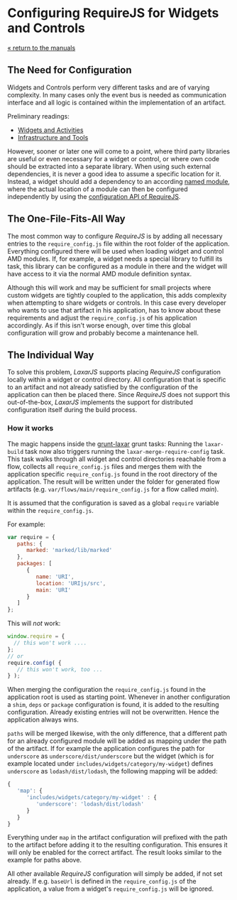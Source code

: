 # Configuring RequireJS for Widgets and Controls

[« return to the manuals](index.md)

## The Need for Configuration

Widgets and Controls perform very different tasks and are of varying complexity.
In many cases only the event bus is needed as communication interface and all logic is contained within the implementation of an artifact.

Preliminary readings:

* [Widgets and Activities](widgets_and_activities.md)
* [Infrastructure and Tools](infrastructure_and_tools.md)

However, sooner or later one will come to a point, where third party libraries are useful or even necessary for a widget or control, or where own code should be extracted into a separate library.
When using such external dependencies, it is never a good idea to assume a specific location for it.
Instead, a widget should add a dependency to an according [named module](http://requirejs.org/docs/whyamd.html#namedmodules), where the actual location of a module can then be configured independently by using the [configuration API of RequireJS](http://requirejs.org/docs/api.html).


## The One-File-Fits-All Way

The most common way to configure *RequireJS* is by adding all necessary entries to the `require_config.js` file within the root folder of the application.
Everything configured there will be used when loading widget and control AMD modules.
If, for example, a widget needs a special library to fulfill its task, this library can be configured as a module in there and the widget will have access to it via the normal AMD module definition syntax.

Although this will work and may be sufficient for small projects where custom widgets are tightly coupled to the application, this adds complexity when attempting to share widgets or controls.
In this case every developer who wants to use that artifact in his application, has to know about these requirements and adjust the `require_config.js` of his application accordingly.
As if this isn't worse enough, over time this global configuration will grow and probably become a maintenance hell.


## The Individual Way

To solve this problem, *LaxarJS* supports placing *RequireJS* configuration locally within a widget or control directory.
All configuration that is specific to an artifact and not already satisfied by the configuration of the application can then be placed there.
Since *RequireJS* does not support this out-of-the-box, *LaxarJS* implements the support for distributed configuration itself during the build process.


### How it works

The magic happens inside the [grunt-laxar](https://github.com/LaxarJS/grunt-laxar) grunt tasks:
Running the `laxar-build` task now also triggers running the `laxar-merge-require-config` task.
This task walks through all widget and control directories reachable from a flow, collects all `require_config.js` files and merges them with the application specific `require_config.js` found in the root directory of the application.
The result will be written under the folder for generated flow artifacts (e.g. `var/flows/main/require_config.js` for a flow called *main*).

It is assumed that the configuration is saved as a global `require` variable within the `require_config.js`.

For example:
```js
var require = {
   paths: {
      marked: 'marked/lib/marked'
   },
   packages: [
      {
         name: 'URI',
         location: 'URIjs/src',
         main: 'URI'
      }
   ]
};
```

This will *not* work:
```js
window.require = {
  // this won't work ....
};
// or
require.config( {
   // this won't work, too ...
} );
```

When merging the configuration the `require_config.js` found in the application root is used as starting point.
Whenever in another configuration a `shim`, `deps` or `package` configuration is found, it is added to the resulting configuration.
Already existing entries will not be overwritten.
Hence the application always wins.

`paths` will be merged likewise, with the only difference, that a different path for an already configured module will be added as mapping under the path of the artifact.
If for example the application configures the path for `underscore` as `underscore/dist/underscore` but the widget (which is for example located under `includes/widgets/category/my-widget`) defines `underscore` as `lodash/dist/lodash`, the following mapping will be added:

```js
{
   'map': {
      'includes/widgets/category/my-widget' : {
         'underscore': 'lodash/dist/lodash'
      }
   }
}
```

Everything under `map` in the artifact configuration will prefixed with the path to the artifact before adding it to the resulting configuration.
This ensures it will only be enabled for the correct artifact.
The result looks similar to the example for paths above.

All other available *RequireJS* configuration will simply be added, if not set already.
If e.g. `baseUrl` is defined in the `require_config.js` of the application, a value from a widget's `require_config.js` will be ignored.

